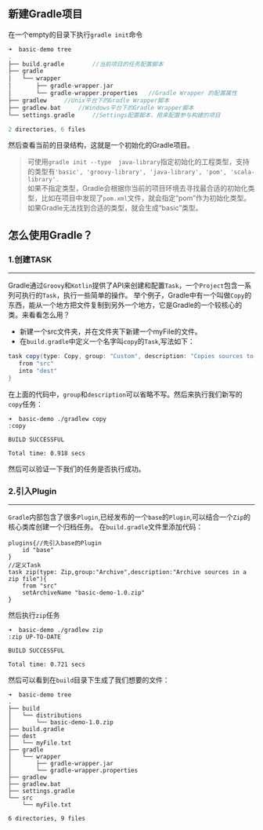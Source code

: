 ## 新建Gradle项目

在一个empty的目录下执行`gradle init`命令

```groovy
➜  basic-demo tree
.
├── build.gradle		//当前项目的任务配置脚本
├── gradle
│   └── wrapper
│       ├── gradle-wrapper.jar
│       └── gradle-wrapper.properties 	//Gradle Wrapper 的配置属性
├── gradlew		//Unix平台下的Gradle Wrapper脚本
├── gradlew.bat		//Windows平台下的Gradle Wrapper脚本
└── settings.gradle		//Settings配置脚本，用来配置参与构建的项目

2 directories, 6 files
```
然后查看当前的目录结构，这就是一个初始化的Gradle项目。
> 可使用`gradle init --type  java-library`指定初始化的工程类型，支持的类型有`'basic', 'groovy-library', 'java-library', 'pom', 'scala-library'.`<br>
> 如果不指定类型，Gradle会根据你当前的项目环境去寻找最合适的初始化类型，比如在项目中发现了`pom.xml`文件，就会指定“pom”作为初始化类型。如果Gradle无法找到合适的类型，就会生成“basic”类型。

## 怎么使用Gradle？

 ### 1.创建TASK

---
Gradle通过`Groovy`和`Kotlin`提供了API来创建和配置`Task`，一个`Project`包含一系列可执行的`Task`，执行一些简单的操作。
举个例子，Gradle中有一个叫做`Copy`的东西，能从一个地方把文件复制到另外一个地方，它是Gradle的一个较核心的类。来看看怎么用？

* 新建一个src文件夹，并在文件夹下新建一个myFile的文件。<br>
* 在`build.gradle`中定义一个名字叫`copy`的`Task`,写法如下：

 ```groovy
 task copy(type: Copy, group: "Custom", description: "Copies sources to the dest directory") {
    from "src"
    into "dest"
}
 ```
 在上面的代码中，`group`和`description`可以省略不写。然后来执行我们新写的`copy`任务：

 ```shell
➜  basic-demo ./gradlew copy
:copy

 BUILD SUCCESSFUL

 Total time: 0.918 secs 
 ```
然后可以验证一下我们的任务是否执行成功。

 

### 2.引入Plugin

---
`Gradle`内部包含了很多`Plugin`,已经发布的一个`base`的`Plugin`,可以结合一个`Zip`的核心类库创建一个归档任务。
在`build.gradle`文件里添加代码：

```
plugins{//先引入base的Plugin
    id "base"
}
//定义Task
task zip(type: Zip,group:"Archive",description:"Archive sources in a zip file"){
    from "src"
    setArchiveName "basic-demo-1.0.zip"
}
```
然后执行`zip`任务
```
➜  basic-demo ./gradlew zip
:zip UP-TO-DATE

BUILD SUCCESSFUL

Total time: 0.721 secs
```
然后可以看到在`build`目录下生成了我们想要的文件：

```
➜  basic-demo tree
.
├── build
│   └── distributions
│       └── basic-demo-1.0.zip
├── build.gradle
├── dest
│   └── myFile.txt
├── gradle
│   └── wrapper
│       ├── gradle-wrapper.jar
│       └── gradle-wrapper.properties
├── gradlew
├── gradlew.bat
├── settings.gradle
└── src
    └── myFile.txt

6 directories, 9 files
```

